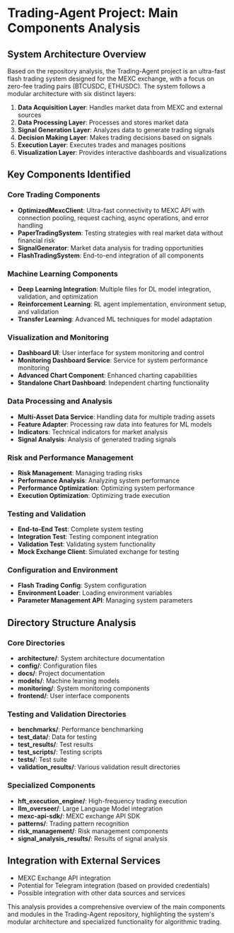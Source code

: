 # Trading-Agent Project: Main Components Analysis

## System Architecture Overview

Based on the repository analysis, the Trading-Agent project is an ultra-fast flash trading system designed for the MEXC exchange, with a focus on zero-fee trading pairs (BTCUSDC, ETHUSDC). The system follows a modular architecture with six distinct layers:

1. **Data Acquisition Layer**: Handles market data from MEXC and external sources
2. **Data Processing Layer**: Processes and stores market data
3. **Signal Generation Layer**: Analyzes data to generate trading signals
4. **Decision Making Layer**: Makes trading decisions based on signals
5. **Execution Layer**: Executes trades and manages positions
6. **Visualization Layer**: Provides interactive dashboards and visualizations

## Key Components Identified

### Core Trading Components
- **OptimizedMexcClient**: Ultra-fast connectivity to MEXC API with connection pooling, request caching, async operations, and error handling
- **PaperTradingSystem**: Testing strategies with real market data without financial risk
- **SignalGenerator**: Market data analysis for trading opportunities
- **FlashTradingSystem**: End-to-end integration of all components

### Machine Learning Components
- **Deep Learning Integration**: Multiple files for DL model integration, validation, and optimization
- **Reinforcement Learning**: RL agent implementation, environment setup, and validation
- **Transfer Learning**: Advanced ML techniques for model adaptation

### Visualization and Monitoring
- **Dashboard UI**: User interface for system monitoring and control
- **Monitoring Dashboard Service**: Service for system performance monitoring
- **Advanced Chart Component**: Enhanced charting capabilities
- **Standalone Chart Dashboard**: Independent charting functionality

### Data Processing and Analysis
- **Multi-Asset Data Service**: Handling data for multiple trading assets
- **Feature Adapter**: Processing raw data into features for ML models
- **Indicators**: Technical indicators for market analysis
- **Signal Analysis**: Analysis of generated trading signals

### Risk and Performance Management
- **Risk Management**: Managing trading risks
- **Performance Analysis**: Analyzing system performance
- **Performance Optimization**: Optimizing system performance
- **Execution Optimization**: Optimizing trade execution

### Testing and Validation
- **End-to-End Test**: Complete system testing
- **Integration Test**: Testing component integration
- **Validation Test**: Validating system functionality
- **Mock Exchange Client**: Simulated exchange for testing

### Configuration and Environment
- **Flash Trading Config**: System configuration
- **Environment Loader**: Loading environment variables
- **Parameter Management API**: Managing system parameters

## Directory Structure Analysis

### Core Directories
- **architecture/**: System architecture documentation
- **config/**: Configuration files
- **docs/**: Project documentation
- **models/**: Machine learning models
- **monitoring/**: System monitoring components
- **frontend/**: User interface components

### Testing and Validation Directories
- **benchmarks/**: Performance benchmarking
- **test_data/**: Data for testing
- **test_results/**: Test results
- **test_scripts/**: Testing scripts
- **tests/**: Test suite
- **validation_results/**: Various validation result directories

### Specialized Components
- **hft_execution_engine/**: High-frequency trading execution
- **llm_overseer/**: Large Language Model integration
- **mexc-api-sdk/**: MEXC exchange API SDK
- **patterns/**: Trading pattern recognition
- **risk_management/**: Risk management components
- **signal_analysis_results/**: Results of signal analysis

## Integration with External Services
- MEXC Exchange API integration
- Potential for Telegram integration (based on provided credentials)
- Possible integration with other data sources and services

This analysis provides a comprehensive overview of the main components and modules in the Trading-Agent repository, highlighting the system's modular architecture and specialized functionality for algorithmic trading.
